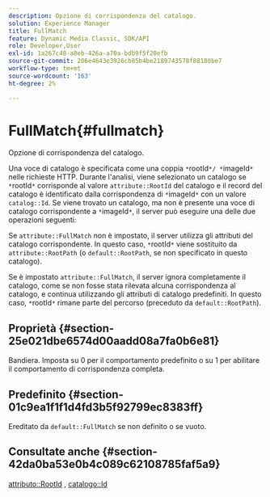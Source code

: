 ```yaml
---
description: Opzione di corrispondenza del catalogo.
solution: Experience Manager
title: FullMatch
feature: Dynamic Media Classic, SDK/API
role: Developer,User
exl-id: 1a267c48-a8eb-426a-a70a-bdb9f5f20efb
source-git-commit: 206e4643e3926cb85b4be2189743578f88180be7
workflow-type: tm+mt
source-wordcount: '163'
ht-degree: 2%

---
```


# FullMatch{#fullmatch}

Opzione di corrispondenza del catalogo.

Una voce di catalogo è specificata come una coppia `*`rootId`*/ *`imageId`*` nelle richieste HTTP. Durante l&#39;analisi, viene selezionato un catalogo se `*`rootId`*` corrisponde al valore `attribute::RootId` del catalogo e il record del catalogo è identificato dalla corrispondenza di `*`imageId`*` con un valore `catalog::Id`. Se viene trovato un catalogo, ma non è presente una voce di catalogo corrispondente a `*`imageId`*`, il server può eseguire una delle due operazioni seguenti:

Se `attribute::FullMatch` non è impostato, il server utilizza gli attributi del catalogo corrispondente. In questo caso, `*`rootId`*` viene sostituito da `attribute::RootPath` (o `default::RootPath`, se non specificato in questo catalogo).

Se è impostato `attribute::FullMatch`, il server ignora completamente il catalogo, come se non fosse stata rilevata alcuna corrispondenza al catalogo, e continua utilizzando gli attributi di catalogo predefiniti. In questo caso, `*`rootId`*` rimane parte del percorso (preceduto da `default::RootPath`).

## Proprietà {#section-25e021dbe6574d00aadd08a7fa0b6e81}

Bandiera. Imposta su 0 per il comportamento predefinito o su 1 per abilitare il comportamento di corrispondenza completa.

## Predefinito {#section-01c9ea1f1f1d4fd3b5f92799ec8383ff}

Ereditato da `default::FullMatch` se non definito o se vuoto.

## Consultate anche {#section-42da0ba53e0b4c089c62108785faf5a9}

[attributo::RootId](../../../../../is-api/image-catalog/image-serving-api-ref/c-image-catalog-reference/c-attributes-reference/r-rootid.md#reference-13653312925e4a08b90f99961d53f546) ,  [catalogo::Id](/help/aem-is-ir-api/is-api/image-catalog/image-serving-api-ref/c-image-catalog-reference/c-image-svg-data-reference/c-image-data-reference/r-id-cat.md)

